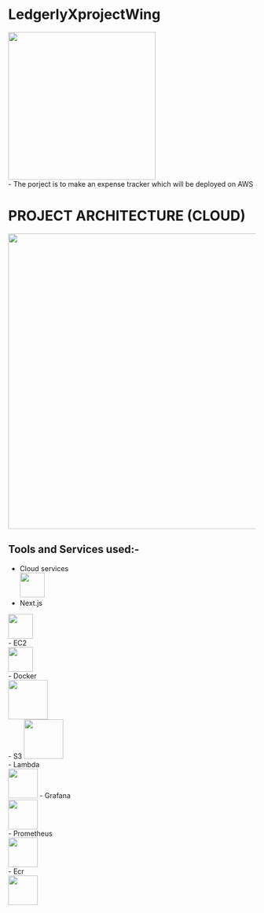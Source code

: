 # LedgerlyXprojectWing

<img src="https://github.com/user-attachments/assets/2ed977a1-f6da-48f6-9412-f8cb5412a8a7" width="300" />

<br>
- The porject is to make an expense tracker which will be deployed on AWS 

# PROJECT ARCHITECTURE (CLOUD)

<img src="https://github.com/user-attachments/assets/373d6857-c452-44d3-90f6-090236fa53bf" width="600" />
<br>

## Tools and Services used:-
- Cloud services<br>
  <img src="https://github.com/user-attachments/assets/2b75fc76-6b25-4717-ac75-84d30f5f1ed9" width="50"  /></a>
  <br>
- Next.js<br>
<img src="https://github.com/user-attachments/assets/036f645f-03bc-4d17-815a-8ab76aaa4d11" width="50" />
<br>
- EC2<br>
 <img src="https://github.com/user-attachments/assets/566d9777-a109-43f2-9b51-a7a99e4629e1" width="50" />
 <br>
- Docker<br>
 <img src="https://github.com/user-attachments/assets/a7a38bf8-7fce-458e-8e82-25258863dc8a" width="80" />
 <br>
- S3
  <img src="https://github.com/user-attachments/assets/27b8f3aa-9979-4da4-a298-7bc24cfb8b81" width="80" />
  <br>
- Lambda<br>
   <img src="https://github.com/user-attachments/assets/7de5e288-a3cb-4f31-b768-f7f972d13527" width="60" 
     <br>
- Grafana<br>
<img src="https://github.com/user-attachments/assets/dbd976fe-c588-4e4f-8e33-55cc81ccf598" width="60" />
<br>
- Prometheus<br>
 <img src="https://github.com/user-attachments/assets/5d56e722-c092-435f-90fe-fa7d4c3f4ab3" width="60" />
 <br>
- Ecr<br>
 <img src="https://github.com/user-attachments/assets/329ccd7f-0d30-4b2f-8ae5-c7a0f72feb20" width="60" />

  



 





